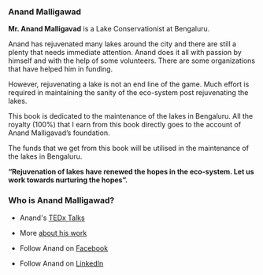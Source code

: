 ### Anand Malligawad


**Mr. Anand Malligavad** is a Lake Conservationist at Bengaluru.

Anand has rejuvenated many lakes around the city and there are still a plenty that needs immediate attention. Anand does it all with passion by himself and with the help of some volunteers. There are some organizations that have helped him in funding.

However, rejuvenating a lake is not an end line of the game. Much effort is required in maintaining the sanity of the eco-system post rejuvenating the lakes.

This book is dedicated to the maintenance of the lakes in Bengaluru. All the royalty (100%) that I earn from this book directly goes to the account of Anand Malligavad’s foundation.

The funds that we get from this book will be utilised in the maintenance of the lakes in Bengaluru.

**“Rejuvenation of lakes have renewed the hopes in the eco-system. Let us work towards nurturing the hopes”.**

### Who is Anand Malligawad?

- Anand's [TEDx Talks](https://www.youtube.com/watch?v=FCGQzTG2_x8)

- More [about his work](https://www.youtube.com/watch?v=ptKRk1VPH0A)

- Follow Anand on [Facebook](https://www.facebook.com/anandmalligavadlakes/)
 
- Follow Anand on [LinkedIn](https://www.linkedin.com/in/anand-malligavad-4588842b/)
